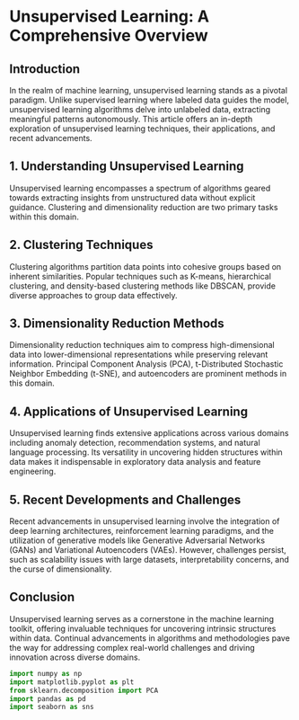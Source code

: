 # Unsupervised Learning: A Comprehensive Overview

## Introduction
In the realm of machine learning, unsupervised learning stands as a pivotal paradigm. Unlike supervised learning where labeled data guides the model, unsupervised learning algorithms delve into unlabeled data, extracting meaningful patterns autonomously. This article offers an in-depth exploration of unsupervised learning techniques, their applications, and recent advancements.

## 1. Understanding Unsupervised Learning
Unsupervised learning encompasses a spectrum of algorithms geared towards extracting insights from unstructured data without explicit guidance. Clustering and dimensionality reduction are two primary tasks within this domain.

## 2. Clustering Techniques
Clustering algorithms partition data points into cohesive groups based on inherent similarities. Popular techniques such as K-means, hierarchical clustering, and density-based clustering methods like DBSCAN, provide diverse approaches to group data effectively.

## 3. Dimensionality Reduction Methods
Dimensionality reduction techniques aim to compress high-dimensional data into lower-dimensional representations while preserving relevant information. Principal Component Analysis (PCA), t-Distributed Stochastic Neighbor Embedding (t-SNE), and autoencoders are prominent methods in this domain.

## 4. Applications of Unsupervised Learning
Unsupervised learning finds extensive applications across various domains including anomaly detection, recommendation systems, and natural language processing. Its versatility in uncovering hidden structures within data makes it indispensable in exploratory data analysis and feature engineering.

## 5. Recent Developments and Challenges
Recent advancements in unsupervised learning involve the integration of deep learning architectures, reinforcement learning paradigms, and the utilization of generative models like Generative Adversarial Networks (GANs) and Variational Autoencoders (VAEs). However, challenges persist, such as scalability issues with large datasets, interpretability concerns, and the curse of dimensionality.

## Conclusion
Unsupervised learning serves as a cornerstone in the machine learning toolkit, offering invaluable techniques for uncovering intrinsic structures within data. Continual advancements in algorithms and methodologies pave the way for addressing complex real-world challenges and driving innovation across diverse domains.

```python
import numpy as np
import matplotlib.pyplot as plt 
from sklearn.decomposition import PCA
import pandas as pd
import seaborn as sns
```
